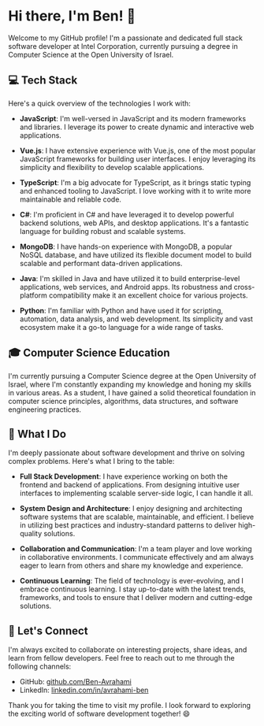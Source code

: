 # Hi there, I'm Ben! 👋

Welcome to my GitHub profile! I'm a passionate and dedicated full stack software developer at Intel Corporation, currently pursuing a degree in Computer Science at the Open University of Israel.

## 💻 Tech Stack

Here's a quick overview of the technologies I work with:

- **JavaScript**: I'm well-versed in JavaScript and its modern frameworks and libraries. I leverage its power to create dynamic and interactive web applications.

- **Vue.js**: I have extensive experience with Vue.js, one of the most popular JavaScript frameworks for building user interfaces. I enjoy leveraging its simplicity and flexibility to develop scalable applications.

- **TypeScript**: I'm a big advocate for TypeScript, as it brings static typing and enhanced tooling to JavaScript. I love working with it to write more maintainable and reliable code.

- **C#**: I'm proficient in C# and have leveraged it to develop powerful backend solutions, web APIs, and desktop applications. It's a fantastic language for building robust and scalable systems.

- **MongoDB**: I have hands-on experience with MongoDB, a popular NoSQL database, and have utilized its flexible document model to build scalable and performant data-driven applications.

- **Java**: I'm skilled in Java and have utilized it to build enterprise-level applications, web services, and Android apps. Its robustness and cross-platform compatibility make it an excellent choice for various projects.

- **Python**: I'm familiar with Python and have used it for scripting, automation, data analysis, and web development. Its simplicity and vast ecosystem make it a go-to language for a wide range of tasks.

## 🎓 Computer Science Education

I'm currently pursuing a Computer Science degree at the Open University of Israel, where I'm constantly expanding my knowledge and honing my skills in various areas. As a student, I have gained a solid theoretical foundation in computer science principles, algorithms, data structures, and software engineering practices.

## 🚀 What I Do

I'm deeply passionate about software development and thrive on solving complex problems. Here's what I bring to the table:

- **Full Stack Development**: I have experience working on both the frontend and backend of applications. From designing intuitive user interfaces to implementing scalable server-side logic, I can handle it all.

- **System Design and Architecture**: I enjoy designing and architecting software systems that are scalable, maintainable, and efficient. I believe in utilizing best practices and industry-standard patterns to deliver high-quality solutions.

- **Collaboration and Communication**: I'm a team player and love working in collaborative environments. I communicate effectively and am always eager to learn from others and share my knowledge and experience.

- **Continuous Learning**: The field of technology is ever-evolving, and I embrace continuous learning. I stay up-to-date with the latest trends, frameworks, and tools to ensure that I deliver modern and cutting-edge solutions.

## 🌟 Let's Connect

I'm always excited to collaborate on interesting projects, share ideas, and learn from fellow developers. Feel free to reach out to me through the following channels:

- GitHub: [github.com/Ben-Avrahami](https://github.com/Ben-Avrahami)
- LinkedIn: [linkedin.com/in/avrahami-ben](https://www.linkedin.com/in/avrahami-ben/)

Thank you for taking the time to visit my profile. I look forward to exploring the exciting world of software development together! 😄

